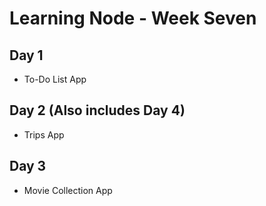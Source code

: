 # Learning Node - Week Seven

## Day 1

- To-Do List App

## Day 2 (Also includes Day 4)

- Trips App

## Day 3

- Movie Collection App
